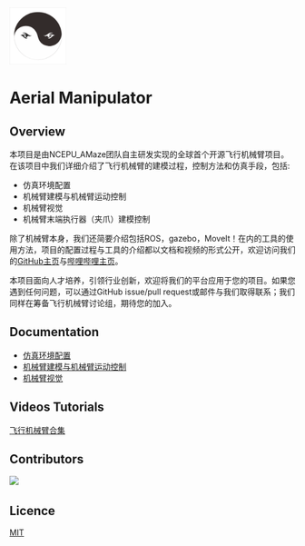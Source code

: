 <img src="./assets/AMaze_logo_v2.jpg" alt="AMazeLab" width="100" height="100">

# Aerial Manipulator

## Overview

本项目是由NCEPU_AMaze团队自主研发实现的全球首个开源飞行机械臂项目。在该项目中我们详细介绍了飞行机械臂的建模过程，控制方法和仿真手段，包括:

- 仿真环境配置
- 机械臂建模与机械臂运动控制
- 机械臂视觉
- 机械臂末端执行器（夹爪）建模控制

除了机械臂本身，我们还简要介绍包括ROS，gazebo，MoveIt！在内的工具的使用方法，项目的配置过程与工具的介绍都以文档和视频的形式公开，欢迎访问我们的[GitHub主页](https://github.com/amazerobot)与[哔哩哔哩主页](https://space.bilibili.com/163982377)。

本项目面向人才培养，引领行业创新，欢迎将我们的平台应用于您的项目。如果您遇到任何问题，可以通过GitHub issue/pull request或邮件与我们取得联系；我们同样在筹备飞行机械臂讨论组，期待您的加入。

## Documentation

- [仿真环境配置](./docs/1.md)
- [机械臂建模与机械臂运动控制](./docs/2.md)
- [机械臂视觉](./docs/3.md)

## Videos Tutorials

[飞行机械臂合集](https://space.bilibili.com/178988710/channel/collectiondetail?sid=204612)

## Contributors

<a href="https://github.com/amazerobot/AerialManipulator/graphs/contributors">
  <img src="https://contrib.rocks/image?repo=amazerobot/AerialManipulator" />
</a>

## Licence

[MIT](LICENSE)